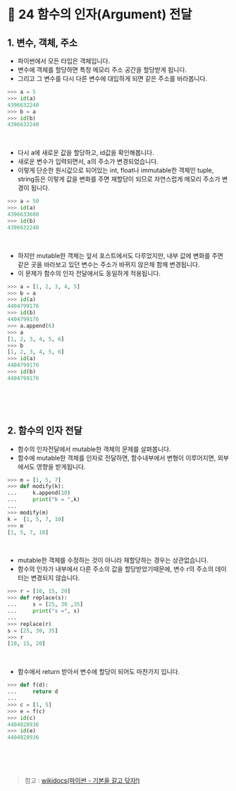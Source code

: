 # 📝 24 함수의 인자(Argument) 전달
## 1. 변수, 객체, 주소
* 파이썬에서 모든 타입은 객체입니다.
* 변수에 객체를 할당하면 특정 메모리 주소 공간을 할당받게 됩니다.
* 그리고 그 변수를 다시 다른 변수에 대입하게 되면 같은 주소를 바라봅니다.
```python
>>> a = 5
>>> id(a)
4396632240
>>> b = a
>>> id(b)
4396632240
```
<br/>

* 다시 a에 새로운 값을 할당하고, id값을 확인해봅니다.
* 새로운 변수가 입력되면서, a의 주소가 변경되었습니다.
* 이렇게 단순한 원시값으로 되어있는 int, float나 immutable한 객체인 tuple, string등은 이렇게 값을 변화를 주면 재할당이 되므로 자연스럽게 메모리 주소가 변경이 됩니다.
```python
>>> a = 50
>>> id(a)
4396633680
>>> id(b)
4396632240
```
<br/>

* 하지만 mutable한 객체는 앞서 포스트에서도 다루었지만, 내부 값에 변화를 주면 같은 곳을 바라보고 있던 변수는 주소가 바뀌지 않은채 함께 변경됩니다.
* 이 문제가 함수의 인자 전달에서도 동일하게 적용됩니다.
```python
>>> a = [1, 2, 3, 4, 5]
>>> b = a
>>> id(a)
4404799176
>>> id(b)
4404799176
>>> a.append(6)
>>> a
[1, 2, 3, 4, 5, 6]
>>> b
[1, 2, 3, 4, 5, 6]
>>> id(a)
4404799176
>>> id(b)
4404799176
```

<br/><br/><br/>
## 2. 함수의 인자 전달
* 함수의 인자전달에서 mutable한 객체의 문제를 살펴봅니다.
* 함수에 mutable한 객체를 인자로 전달하면, 함수내부에서 변형이 이루어지면, 외부에서도 영향을 받게됩니다.
```python
>>> m = [1, 5, 7]
>>> def modify(k):
...     k.append(10)
...     print("k = ",k)
... 
>>> modify(m)
k =  [1, 5, 7, 10]
>>> m
[1, 5, 7, 10]
```
<br/>

* mutable한 객체를 수정하는 것이 아니라 재할당하는 경우는 상관없습니다.
* 함수의 인자가 내부에서 다른 주소의 값을 할당받았기때문에, 변수 r의 주소의 데이터는 변경되지 않습니다.
```python
>>> r = [10, 15, 20]
>>> def replace(s):
...     s = [25, 30 ,35]
...     print("s =", s)
... 
>>> replace(r)
s = [25, 30, 35]
>>> r
[10, 15, 20]
```
<br/>

* 함수에서 return 받아서 변수에 할당이 되어도 마찬가지 입니다.
```python
>>> def f(d):
...     return d
... 
>>> c = [1, 5]
>>> e = f(c)
>>> id(c)
4404828936
>>> id(e)
4404828936
```


<br/><br/><br/>
> 참고 : [wikidocs(파이썬 - 기본을 갈고 닦자!)](https://wikidocs.net/16052)
